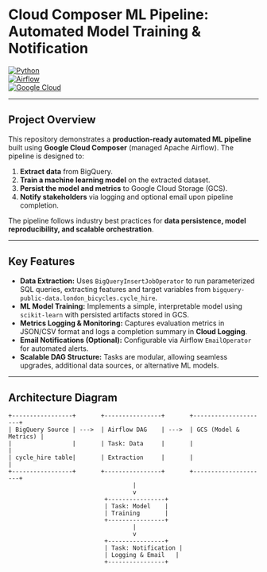 # Cloud Composer ML Pipeline: Automated Model Training & Notification  

[![Python](https://img.shields.io/badge/python-3.10-blue?logo=python&logoColor=white)](https://www.python.org/)  
[![Airflow](https://img.shields.io/badge/Apache%20Airflow-2.7-orange?logo=apache-airflow&logoColor=white)](https://airflow.apache.org/)  
[![Google Cloud](https://img.shields.io/badge/Google%20Cloud-4285F4?logo=googlecloud&logoColor=white)](https://cloud.google.com/)  

---

## Project Overview  

This repository demonstrates a **production-ready automated ML pipeline** built using **Google Cloud Composer** (managed Apache Airflow). The pipeline is designed to:  

1. **Extract data** from BigQuery.  
2. **Train a machine learning model** on the extracted dataset.  
3. **Persist the model and metrics** to Google Cloud Storage (GCS).  
4. **Notify stakeholders** via logging and optional email upon pipeline completion.  

The pipeline follows industry best practices for **data persistence, model reproducibility, and scalable orchestration**.

---

## Key Features  

- **Data Extraction:** Uses `BigQueryInsertJobOperator` to run parameterized SQL queries, extracting features and target variables from `bigquery-public-data.london_bicycles.cycle_hire`.  
- **ML Model Training:** Implements a simple, interpretable model using `scikit-learn` with persisted artifacts stored in GCS.  
- **Metrics Logging & Monitoring:** Captures evaluation metrics in JSON/CSV format and logs a completion summary in **Cloud Logging**.  
- **Email Notifications (Optional):** Configurable via Airflow `EmailOperator` for automated alerts.  
- **Scalable DAG Structure:** Tasks are modular, allowing seamless upgrades, additional data sources, or alternative ML models.  

---

## Architecture Diagram  

```text
+-----------------+       +----------------+       +---------------------+
| BigQuery Source | --->  | Airflow DAG    | --->  | GCS (Model & Metrics) |
|                 |       | Task: Data     |       |                     |
| cycle_hire table|       | Extraction     |       |                     |
+-----------------+       +----------------+       +---------------------+
                                   |
                                   v
                           +----------------+
                           | Task: Model    |
                           | Training       |
                           +----------------+
                                   |
                                   v
                           +----------------+
                           | Task: Notification |
                           | Logging & Email   |
                           +----------------+
